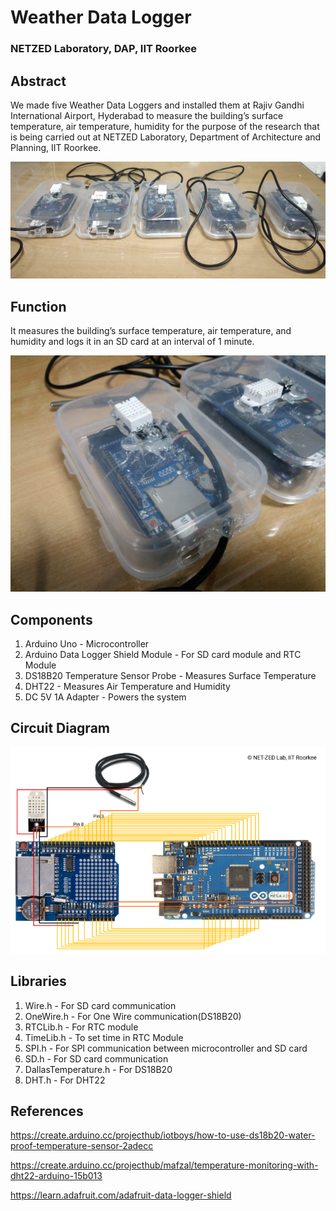 # Weather Data Logger
### NETZED Laboratory, DAP, IIT Roorkee

## Abstract
We made five Weather Data Loggers and installed them at Rajiv Gandhi International Airport, Hyderabad to measure the building’s surface temperature, air temperature, humidity for the purpose of the research that is being carried out at NETZED Laboratory, Department of Architecture and Planning, IIT Roorkee.

![Final-Product](https://github.com/SanjeevKrishnan/Weather-Data-Logger/blob/master/Images/Final%20Product.jpg)

## Function
It measures the building’s surface temperature, air temperature, and humidity and logs it in an SD card at an interval of 1 minute.

![Module](https://github.com/SanjeevKrishnan/Weather-Data-Logger/blob/master/Images/Module.jpg)

## Components
1. Arduino Uno - Microcontroller
2. Arduino Data Logger Shield Module - For SD card module and RTC Module
3. DS18B20 Temperature Sensor Probe - Measures Surface Temperature
4. DHT22 - Measures Air Temperature and Humidity
5. DC 5V 1A Adapter - Powers the system 

## Circuit Diagram

![Circuit Diagram](https://github.com/SanjeevKrishnan/Weather-Data-Logger/blob/master/Images/Circuit%20Diagram.png)

## Libraries 
1. Wire.h - For SD card communication
2. OneWire.h - For One Wire communication(DS18B20)
3. RTCLib.h - For RTC module
4. TimeLib.h - To set time in RTC Module
5. SPI.h - For SPI communication between microcontroller and SD card
6. SD.h - For SD card communication
7. DallasTemperature.h - For DS18B20
8. DHT.h - For DHT22

## References

<https://create.arduino.cc/projecthub/iotboys/how-to-use-ds18b20-water-proof-temperature-sensor-2adecc>

<https://create.arduino.cc/projecthub/mafzal/temperature-monitoring-with-dht22-arduino-15b013>

<https://learn.adafruit.com/adafruit-data-logger-shield>
